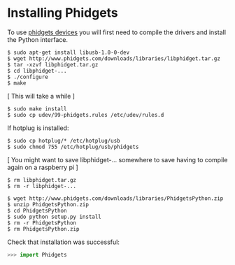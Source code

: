 Installing Phidgets
===================

To use [phidgets devices](http://www.phidgets.com/) you will first
need to compile the drivers and install the Python interface.

```
$ sudo apt-get install libusb-1.0-0-dev
$ wget http://www.phidgets.com/downloads/libraries/libphidget.tar.gz
$ tar -xzvf libphidget.tar.gz
$ cd libphidget-...
$ ./configure
$ make
```

[ This will take a while ]

```
$ sudo make install
$ sudo cp udev/99-phidgets.rules /etc/udev/rules.d
```

If hotplug is installed:
```
$ sudo cp hotplug/* /etc/hotplug/usb
$ sudo chmod 755 /etc/hotplug/usb/phidgets
```

[ You might want to save libphidget-... somewhere to save 
  having to compile again on a raspberry pi ]

```
$ rm libphidget.tar.gz
$ rm -r libphidget-...
```

```
$ wget http://www.phidgets.com/downloads/libraries/PhidgetsPython.zip
$ unzip PhidgetsPython.zip
$ cd PhidgetsPython
$ sudo python setup.py install
$ rm -r PhidgetsPython
$ rm PhidgetsPython.zip
```

Check that installation was successful:

```python
>>> import Phidgets
```
